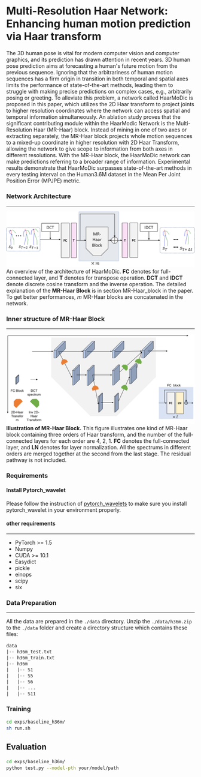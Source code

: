 # Multi-Resolution Haar Network: Enhancing human motion prediction via Haar transform


The 3D human pose is vital for modern computer vision and computer graphics, and its prediction has drawn attention in recent years. 3D human pose prediction aims at forecasting a human's future motion from the previous sequence. Ignoring that the arbitrariness of human motion sequences has a firm origin in transition in both temporal and spatial axes limits the performance of state-of-the-art methods, leading them to struggle with making precise predictions on complex cases, e.g., arbitrarily posing or greeting. To alleviate this problem, a network called HaarMoDic is proposed in this paper, which utilizes the 2D Haar transform to project joints to higher resolution coordinates where the network can access spatial and temporal information simultaneously. An ablation study proves that the significant contributing module within the HaarModic Network is the Multi-Resolution Haar (MR-Haar) block. Instead of mining in one of two axes or extracting separately, the MR-Haar block projects whole motion sequences to a mixed-up coordinate in higher resolution with 2D Haar Transform, allowing the network to give scope to information from both axes in different resolutions. With the MR-Haar block, the HaarMoDic network can make predictions referring to a broader range of information. Experimental results demonstrate that HaarMoDic surpasses state-of-the-art methods in every testing interval on the Human3.6M dataset in the Mean Per Joint Position Error (MPJPE) metric.
### Network Architecture
------
![image](imgs/overv.jpg)
An overview of the architecture of HaarMoDic.  **FC** denotes for full-connected layer, and **T** denotes for transpose operation. **DCT** and **IDCT** denote discrete cosine transform and the inverse operation. The detailed explanation of the **MR-Haar Block** is in section MR-Haar_block in the paper. To get better performances, $m$ MR-Haar blocks are concatenated in the network.
### Inner structure of MR-Haar Block
------
![image](imgs/MR_Haar.jpg)
**Illustration of MR-Haar Block.** This figure illustrates one kind of MR-Haar block containing three orders of Haar transform, and the number of the full-connected layers for each order are 4, 2, 1. **FC** denotes the full-connected layer, and **LN** denotes for layer normalization. All the spectrums in different orders are merged together at the second from the last stage. The residual pathway is not included.
### Requirements

#### Install Pytorch_wavelet

Please follow the instruction of [pytorch_wavelets](https://github.com/fbcotter/pytorch_wavelets) to make sure you install pytorch_wavelet in your environment properly.

#### other requirements
------
- PyTorch >= 1.5
- Numpy
- CUDA >= 10.1
- Easydict
- pickle
- einops
- scipy
- six

### Data Preparation
------
All the data are prepared in the `./data` directory.
Unzip the `./data/h36m.zip` to the `./data` folder and create a directory structure which contains these files:
```shell script
data
|-- h36m_test.txt
|-- h36m_train.txt
|-- h36m
|   |-- S1
|   |-- S5
|   |-- S6
|   |-- ...
|   |-- S11
```


### Training
```bash
cd exps/baseline_h36m/
sh run.sh
```


## Evaluation

```bash
cd exps/baseline_h36m/
python test.py --model-pth your/model/path
```

